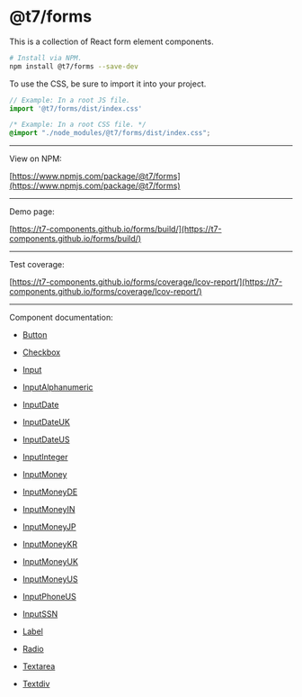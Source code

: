 # @t7/forms

This is a collection of React form element components.

```sh
# Install via NPM.
npm install @t7/forms --save-dev
```

To use the CSS, be sure to import it into your project.

```js
// Example: In a root JS file.
import '@t7/forms/dist/index.css'
```

```css
/* Example: In a root CSS file. */
@import "./node_modules/@t7/forms/dist/index.css";
```

---

View on NPM:

[https://www.npmjs.com/package/@t7/forms](https://www.npmjs.com/package/@t7/forms)

---

Demo page:

[https://t7-components.github.io/forms/build/](https://t7-components.github.io/forms/build/)

---

Test coverage:

[https://t7-components.github.io/forms/coverage/lcov-report/](https://t7-components.github.io/forms/coverage/lcov-report/)

---

Component documentation:

- [Button](https://github.com/TandemSeven/react-ui/tree/master/packages/forms/src/button/README.md)

- [Checkbox](https://github.com/TandemSeven/react-ui/tree/master/packages/forms/src/checkbox/README.md)

- [Input](https://github.com/TandemSeven/react-ui/tree/master/packages/forms/src/input/README.md)

- [InputAlphanumeric](https://github.com/TandemSeven/react-ui/tree/master/packages/forms/src/input_alphanumeric/README.md)

- [InputDate](https://github.com/TandemSeven/react-ui/tree/master/packages/forms/src/input_date/README.md)

- [InputDateUK](https://github.com/TandemSeven/react-ui/tree/master/packages/forms/src/input_date_uk/README.md)

- [InputDateUS](https://github.com/TandemSeven/react-ui/tree/master/packages/forms/src/input_date_us/README.md)

- [InputInteger](https://github.com/TandemSeven/react-ui/tree/master/packages/forms/src/input_integer/README.md)

- [InputMoney](https://github.com/TandemSeven/react-ui/tree/master/packages/forms/src/input_money/README.md)

- [InputMoneyDE](https://github.com/TandemSeven/react-ui/tree/master/packages/forms/src/input_money_de/README.md)

- [InputMoneyIN](https://github.com/TandemSeven/react-ui/tree/master/packages/forms/src/input_money_in/README.md)

- [InputMoneyJP](https://github.com/TandemSeven/react-ui/tree/master/packages/forms/src/input_money_jp/README.md)

- [InputMoneyKR](https://github.com/TandemSeven/react-ui/tree/master/packages/forms/src/input_money_kr/README.md)

- [InputMoneyUK](https://github.com/TandemSeven/react-ui/tree/master/packages/forms/src/input_money_uk/README.md)

- [InputMoneyUS](https://github.com/TandemSeven/react-ui/tree/master/packages/forms/src/input_money_us/README.md)

- [InputPhoneUS](https://github.com/TandemSeven/react-ui/tree/master/packages/forms/src/input_phone_us/README.md)

- [InputSSN](https://github.com/TandemSeven/react-ui/tree/master/packages/forms/src/input_ssn/README.md)

- [Label](https://github.com/TandemSeven/react-ui/tree/master/packages/forms/src/label/README.md)

- [Radio](https://github.com/TandemSeven/react-ui/tree/master/packages/forms/src/radio/README.md)

- [Textarea](https://github.com/TandemSeven/react-ui/tree/master/packages/forms/src/textarea/README.md)

- [Textdiv](https://github.com/TandemSeven/react-ui/tree/master/packages/forms/src/textdiv/README.md)